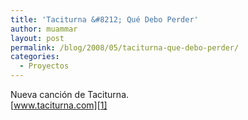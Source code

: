 ```yaml
---
title: 'Taciturna &#8212; Qué Debo Perder'
author: muammar
layout: post
permalink: /blog/2008/05/taciturna-que-debo-perder/
categories:
  - Proyectos
---
```

Nueva canción de Taciturna.  
[www.taciturna.com][1]

 [1]: http://www.taciturna.com
